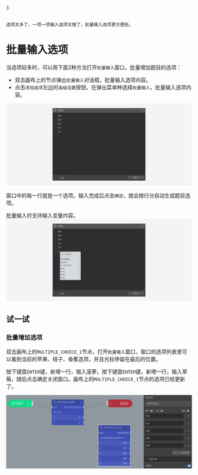 ```index
3
```
```tag

```
```summary
选项太多了，一项一项输入选项太慢了，批量输入选项更方便些。
```
# 批量输入选项

当选项较多时，可以用下面2种方法打开`批量输入`窗口，批量增加题目的选项：

+ 双击画布上的节点弹出`批量输入`对话框，批量输入选项内容。
+ 点击`添加选项`左边的`高级设置`按钮，在弹出菜单种选择`批量输入`，批量输入选项内容。

<img src='./assets/03batchInput/normal.png'>

窗口中的每一行就是一个选项。输入完成后点击`确定`，就会按行分自动生成题目选项。

批量输入时支持输入变量内容。
<img src='./assets/03batchInput/variable.png'>

## 试一试

### 批量增加选项
双击画布上的`MULTIPLE_CHOICE_1`节点，打开`批量输入`窗口，窗口的选项列表里可以看到当前的苹果、桔子、香蕉选项，并且光标停留在最后的位置。

按下键盘`ENTER`键，新增一行，输入菠萝。按下键盘`ENTER`键，新增一行，输入草莓，随后点击确定关闭窗口。画布上的`MULTIPLE_CHOICE_1`节点的选项已经更新了。

<img src='./assets/03batchInput/batchAddNewOption.png'>
